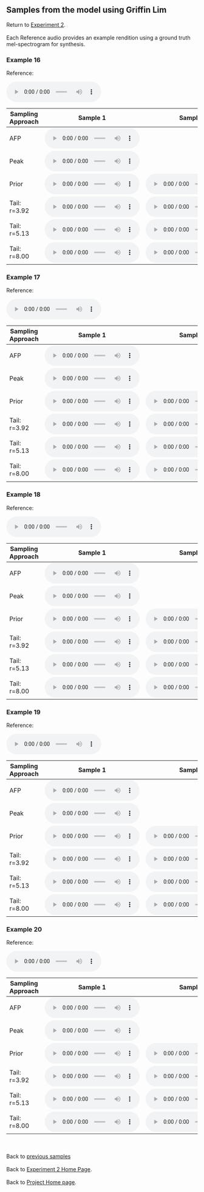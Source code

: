 <!-- exp 1a -->

## Samples from the model using Griffin Lim

Return to [Experiment 2](https://ljlj9.github.io/mscproject/experiment_2_test.html).
<br><br>
Each Reference audio provides an example rendition using a ground truth mel-spectrogram for synthesis.

### Example 16

Reference:          
<p><audio src="Exp2Test/Example16/reference.wav" controls style="width: 250px;"></audio></p>

| Sampling Approach | Sample 1 | Sample 2 | Sample 3 | Sample 4 | Sample 5 |
| --- | --- | --- | --- | --- | --- |
| AFP | <audio src="afp_web_samples/Example16.wav" controls style="width: 250px;"></audio> | | | | |
| Peak  | <audio src="Exp2Test/Example16/peak/sample_1.wav" controls style="width: 250px;"></audio> | | | | |
| Prior | <audio src="Exp2Test/Example16/prior/sample_1.wav" controls style="width: 250px;"></audio> | <audio src="Exp2Test/Example16/prior/sample_2.wav" controls style="width: 250px;"></audio> | <audio src="Exp2Test/Example16/prior/sample_3.wav" controls style="width: 250px;"></audio> | <audio src="Exp2Test/Example16/prior/sample_4.wav" controls style="width: 250px;"></audio> | <audio src="Exp2Test/Example16/prior/sample_5.wav" controls style="width: 250px;"></audio> |
| Tail: r=3.92 | <audio src="Exp2Test/Example16/tail392/sample_1.wav" controls style="width: 250px;"></audio> | <audio src="Exp2Test/Example16/tail392/sample_2.wav" controls style="width: 250px;"></audio> | <audio src="Exp2Test/Example16/tail392/sample_3.wav" controls style="width: 250px;"></audio> | <audio src="Exp2Test/Example16/tail392/sample_4.wav" controls style="width: 250px;"></audio> | <audio src="Exp2Test/Example16/tail392/sample_5.wav" controls style="width: 250px;"></audio> |
| Tail: r=5.13 | <audio src="Exp2Test/Example16/tail513/sample_1.wav" controls style="width: 250px;"></audio> | <audio src="Exp2Test/Example16/tail513/sample_2.wav" controls style="width: 250px;"></audio> | <audio src="Exp2Test/Example16/tail513/sample_3.wav" controls style="width: 250px;"></audio> | <audio src="Exp2Test/Example16/tail513/sample_4.wav" controls style="width: 250px;"></audio> | <audio src="Exp2Test/Example16/tail513/sample_5.wav" controls style="width: 250px;"></audio> |
| Tail: r=8.00 | <audio src="Exp2Test/Example16/tail8/sample_1.wav" controls style="width: 250px;"></audio> | <audio src="Exp2Test/Example16/tail8/sample_2.wav" controls style="width: 250px;"></audio> | <audio src="Exp2Test/Example16/tail8/sample_3.wav" controls style="width: 250px;"></audio> | <audio src="Exp2Test/Example16/tail8/sample_4.wav" controls style="width: 250px;"></audio> | <audio src="Exp2Test/Example16/tail8/sample_5.wav" controls style="width: 250px;"></audio> |

### Example 17

Reference:          
<p><audio src="Exp2Test/Example17/reference.wav" controls style="width: 250px;"></audio></p>

| Sampling Approach | Sample 1 | Sample 2 | Sample 3 | Sample 4 | Sample 5 |
| --- | --- | --- | --- | --- | --- |
| AFP | <audio src="afp_web_samples/Example17.wav" controls style="width: 250px;"></audio> | | | | |
| Peak  | <audio src="Exp2Test/Example17/peak/sample_1.wav" controls style="width: 250px;"></audio> | | | | |
| Prior | <audio src="Exp2Test/Example17/prior/sample_1.wav" controls style="width: 250px;"></audio> | <audio src="Exp2Test/Example17/prior/sample_2.wav" controls style="width: 250px;"></audio> | <audio src="Exp2Test/Example17/prior/sample_3.wav" controls style="width: 250px;"></audio> | <audio src="Exp2Test/Example17/prior/sample_4.wav" controls style="width: 250px;"></audio> | <audio src="Exp2Test/Example17/prior/sample_5.wav" controls style="width: 250px;"></audio> |
| Tail: r=3.92 | <audio src="Exp2Test/Example17/tail392/sample_1.wav" controls style="width: 250px;"></audio> | <audio src="Exp2Test/Example17/tail392/sample_2.wav" controls style="width: 250px;"></audio> | <audio src="Exp2Test/Example17/tail392/sample_3.wav" controls style="width: 250px;"></audio> | <audio src="Exp2Test/Example17/tail392/sample_4.wav" controls style="width: 250px;"></audio> | <audio src="Exp2Test/Example17/tail392/sample_5.wav" controls style="width: 250px;"></audio> |
| Tail: r=5.13 | <audio src="Exp2Test/Example17/tail513/sample_1.wav" controls style="width: 250px;"></audio> | <audio src="Exp2Test/Example17/tail513/sample_2.wav" controls style="width: 250px;"></audio> | <audio src="Exp2Test/Example17/tail513/sample_3.wav" controls style="width: 250px;"></audio> | <audio src="Exp2Test/Example17/tail513/sample_4.wav" controls style="width: 250px;"></audio> | <audio src="Exp2Test/Example17/tail513/sample_5.wav" controls style="width: 250px;"></audio> |
| Tail: r=8.00 | <audio src="Exp2Test/Example17/tail8/sample_1.wav" controls style="width: 250px;"></audio> | <audio src="Exp2Test/Example17/tail8/sample_2.wav" controls style="width: 250px;"></audio> | <audio src="Exp2Test/Example17/tail8/sample_3.wav" controls style="width: 250px;"></audio> | <audio src="Exp2Test/Example17/tail8/sample_4.wav" controls style="width: 250px;"></audio> | <audio src="Exp2Test/Example17/tail8/sample_5.wav" controls style="width: 250px;"></audio> |

### Example 18

Reference:          
<p><audio src="Exp2Test/Example18/reference.wav" controls style="width: 250px;"></audio></p>

| Sampling Approach | Sample 1 | Sample 2 | Sample 3 | Sample 4 | Sample 5 |
| --- | --- | --- | --- | --- | --- |
| AFP | <audio src="afp_web_samples/Example18.wav" controls style="width: 250px;"></audio> | | | | |
| Peak  | <audio src="Exp2Test/Example18/peak/sample_1.wav" controls style="width: 250px;"></audio> | | | | |
| Prior | <audio src="Exp2Test/Example18/prior/sample_1.wav" controls style="width: 250px;"></audio> | <audio src="Exp2Test/Example18/prior/sample_2.wav" controls style="width: 250px;"></audio> | <audio src="Exp2Test/Example18/prior/sample_3.wav" controls style="width: 250px;"></audio> | <audio src="Exp2Test/Example18/prior/sample_4.wav" controls style="width: 250px;"></audio> | <audio src="Exp2Test/Example18/prior/sample_5.wav" controls style="width: 250px;"></audio> |
| Tail: r=3.92 | <audio src="Exp2Test/Example18/tail392/sample_1.wav" controls style="width: 250px;"></audio> | <audio src="Exp2Test/Example18/tail392/sample_2.wav" controls style="width: 250px;"></audio> | <audio src="Exp2Test/Example18/tail392/sample_3.wav" controls style="width: 250px;"></audio> | <audio src="Exp2Test/Example18/tail392/sample_4.wav" controls style="width: 250px;"></audio> | <audio src="Exp2Test/Example18/tail392/sample_5.wav" controls style="width: 250px;"></audio> |
| Tail: r=5.13 | <audio src="Exp2Test/Example18/tail513/sample_1.wav" controls style="width: 250px;"></audio> | <audio src="Exp2Test/Example18/tail513/sample_2.wav" controls style="width: 250px;"></audio> | <audio src="Exp2Test/Example18/tail513/sample_3.wav" controls style="width: 250px;"></audio> | <audio src="Exp2Test/Example18/tail513/sample_4.wav" controls style="width: 250px;"></audio> | <audio src="Exp2Test/Example18/tail513/sample_5.wav" controls style="width: 250px;"></audio> |
| Tail: r=8.00 | <audio src="Exp2Test/Example18/tail8/sample_1.wav" controls style="width: 250px;"></audio> | <audio src="Exp2Test/Example18/tail8/sample_2.wav" controls style="width: 250px;"></audio> | <audio src="Exp2Test/Example18/tail8/sample_3.wav" controls style="width: 250px;"></audio> | <audio src="Exp2Test/Example18/tail8/sample_4.wav" controls style="width: 250px;"></audio> | <audio src="Exp2Test/Example18/tail8/sample_5.wav" controls style="width: 250px;"></audio> |

### Example 19

Reference:          
<p><audio src="Exp2Test/Example19/reference.wav" controls style="width: 250px;"></audio></p>

| Sampling Approach | Sample 1 | Sample 2 | Sample 3 | Sample 4 | Sample 5 |
| --- | --- | --- | --- | --- | --- |
| AFP | <audio src="afp_web_samples/Example19.wav" controls style="width: 250px;"></audio> | | | | |
| Peak  | <audio src="Exp2Test/Example19/peak/sample_1.wav" controls style="width: 250px;"></audio> | | | | |
| Prior | <audio src="Exp2Test/Example19/prior/sample_1.wav" controls style="width: 250px;"></audio> | <audio src="Exp2Test/Example19/prior/sample_2.wav" controls style="width: 250px;"></audio> | <audio src="Exp2Test/Example19/prior/sample_3.wav" controls style="width: 250px;"></audio> | <audio src="Exp2Test/Example19/prior/sample_4.wav" controls style="width: 250px;"></audio> | <audio src="Exp2Test/Example19/prior/sample_5.wav" controls style="width: 250px;"></audio> |
| Tail: r=3.92 | <audio src="Exp2Test/Example19/tail392/sample_1.wav" controls style="width: 250px;"></audio> | <audio src="Exp2Test/Example19/tail392/sample_2.wav" controls style="width: 250px;"></audio> | <audio src="Exp2Test/Example19/tail392/sample_3.wav" controls style="width: 250px;"></audio> | <audio src="Exp2Test/Example19/tail392/sample_4.wav" controls style="width: 250px;"></audio> | <audio src="Exp2Test/Example19/tail392/sample_5.wav" controls style="width: 250px;"></audio> |
| Tail: r=5.13 | <audio src="Exp2Test/Example19/tail513/sample_1.wav" controls style="width: 250px;"></audio> | <audio src="Exp2Test/Example19/tail513/sample_2.wav" controls style="width: 250px;"></audio> | <audio src="Exp2Test/Example19/tail513/sample_3.wav" controls style="width: 250px;"></audio> | <audio src="Exp2Test/Example19/tail513/sample_4.wav" controls style="width: 250px;"></audio> | <audio src="Exp2Test/Example19/tail513/sample_5.wav" controls style="width: 250px;"></audio> |
| Tail: r=8.00 | <audio src="Exp2Test/Example19/tail8/sample_1.wav" controls style="width: 250px;"></audio> | <audio src="Exp2Test/Example19/tail8/sample_2.wav" controls style="width: 250px;"></audio> | <audio src="Exp2Test/Example19/tail8/sample_3.wav" controls style="width: 250px;"></audio> | <audio src="Exp2Test/Example19/tail8/sample_4.wav" controls style="width: 250px;"></audio> | <audio src="Exp2Test/Example19/tail8/sample_5.wav" controls style="width: 250px;"></audio> |

### Example 20

Reference:          
<p><audio src="Exp2Test/Example20/reference.wav" controls style="width: 250px;"></audio></p>

| Sampling Approach | Sample 1 | Sample 2 | Sample 3 | Sample 4 | Sample 5 |
| --- | --- | --- | --- | --- | --- |
| AFP | <audio src="afp_web_samples/Example20.wav" controls style="width: 250px;"></audio> | | | | |
| Peak  | <audio src="Exp2Test/Example20/peak/sample_1.wav" controls style="width: 250px;"></audio> | | | | |
| Prior | <audio src="Exp2Test/Example20/prior/sample_1.wav" controls style="width: 250px;"></audio> | <audio src="Exp2Test/Example20/prior/sample_2.wav" controls style="width: 250px;"></audio> | <audio src="Exp2Test/Example20/prior/sample_3.wav" controls style="width: 250px;"></audio> | <audio src="Exp2Test/Example20/prior/sample_4.wav" controls style="width: 250px;"></audio> | <audio src="Exp2Test/Example20/prior/sample_5.wav" controls style="width: 250px;"></audio> |
| Tail: r=3.92 | <audio src="Exp2Test/Example20/tail392/sample_1.wav" controls style="width: 250px;"></audio> | <audio src="Exp2Test/Example20/tail392/sample_2.wav" controls style="width: 250px;"></audio> | <audio src="Exp2Test/Example20/tail392/sample_3.wav" controls style="width: 250px;"></audio> | <audio src="Exp2Test/Example20/tail392/sample_4.wav" controls style="width: 250px;"></audio> | <audio src="Exp2Test/Example20/tail392/sample_5.wav" controls style="width: 250px;"></audio> |
| Tail: r=5.13 | <audio src="Exp2Test/Example20/tail513/sample_1.wav" controls style="width: 250px;"></audio> | <audio src="Exp2Test/Example20/tail513/sample_2.wav" controls style="width: 250px;"></audio> | <audio src="Exp2Test/Example20/tail513/sample_3.wav" controls style="width: 250px;"></audio> | <audio src="Exp2Test/Example20/tail513/sample_4.wav" controls style="width: 250px;"></audio> | <audio src="Exp2Test/Example20/tail513/sample_5.wav" controls style="width: 250px;"></audio> |
| Tail: r=8.00 | <audio src="Exp2Test/Example20/tail8/sample_1.wav" controls style="width: 250px;"></audio> | <audio src="Exp2Test/Example20/tail8/sample_2.wav" controls style="width: 250px;"></audio> | <audio src="Exp2Test/Example20/tail8/sample_3.wav" controls style="width: 250px;"></audio> | <audio src="Exp2Test/Example20/tail8/sample_4.wav" controls style="width: 250px;"></audio> | <audio src="Exp2Test/Example20/tail8/sample_5.wav" controls style="width: 250px;"></audio> |


<br><br>
Back to [previous samples](https://ljlj9.github.io/mscproject/experiment_2_iii.html)
<br><br>
Back to [Experiment 2 Home Page](https://ljlj9.github.io/mscproject/experiment_2_test.html).
<br><br>
Back to [Project Home page](https://ljlj9.github.io/mscproject/index.html).

